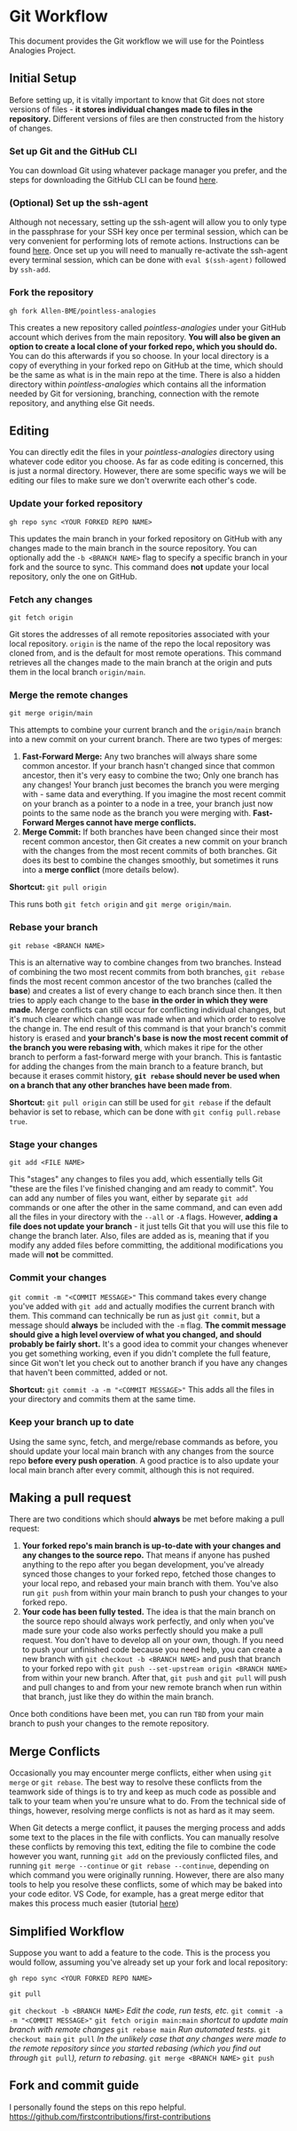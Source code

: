 # Git Workflow

This document provides the Git workflow we will use for the Pointless Analogies Project.

## Initial Setup

Before setting up, it is vitally important to know that Git does not store versions of files - **it stores individual changes made to files in the repository.** Different versions of files are then constructed from the history of changes.

### Set up Git and the GitHub CLI

You can download Git using whatever package manager you prefer, and the steps for downloading the GitHub CLI can be found [here](https://cli.github.com/manual/).

### (Optional) Set up the ssh-agent

Although not necessary, setting up the ssh-agent will allow you to only type in the passphrase for your SSH key once per terminal session, which can be very convenient for performing lots of remote actions. Instructions can be found [here](https://docs.github.com/en/authentication/connecting-to-github-with-ssh/generating-a-new-ssh-key-and-adding-it-to-the-ssh-agent?platform=linux). Once set up you will need to manually re-activate the ssh-agent every terminal session, which can be done with `eval $(ssh-agent)` followed by `ssh-add`.

### Fork the repository

`gh fork Allen-BME/pointless-analogies`

This creates a new repository called *pointless-analogies* under your GitHub account which derives from the main repository. **You will also be given an option to create a local clone of your forked repo, which you should do.** You can do this afterwards if you so choose. In your local directory is a copy of everything in your forked repo on GitHub at the time, which should be the same as what is in the main repo at the time. There is also a hidden directory within *pointless-analogies* which contains all the information needed by Git for versioning, branching, connection with the remote repository, and anything else Git needs.

## Editing

You can directly edit the files in your *pointless-analogies* directory using whatever code editor you choose. As far as code editing is concerned, this is just a normal directory. However, there are some specific ways we will be editing our files to make sure we don't overwrite each other's code.

### Update your forked repository

`gh repo sync <YOUR FORKED REPO NAME>`

This updates the main branch in your forked repository on GitHub with any changes made to the main branch in the source repository. You can optionally add the `-b <BRANCH NAME>` flag to specify a specific branch in your fork and the source to sync. This command does **not** update your local repository, only the one on GitHub.

### Fetch any changes

`git fetch origin`

Git stores the addresses of all remote repositories associated with your local repository. `origin` is the name of the repo the local repository was cloned from, and is the default for most remote operations. This command retrieves all the changes made to the main branch at the origin and puts them in the local branch `origin/main`.

### Merge the remote changes

`git merge origin/main`

This attempts to combine your current branch and the `origin/main` branch into a new commit on your current branch. There are two types of merges:

1. **Fast-Forward Merge:** Any two branches will always share some common ancestor. If your branch hasn't changed since that common ancestor, then it's very easy to combine the two; Only one branch has any changes! Your branch just becomes the branch you were merging with - same data and everything. If you imagine the most recent commit on your branch as a pointer to a node in a tree, your branch just now points to the same node as the branch you were merging with. **Fast-Forward Merges cannot have merge conflicts.**
2. **Merge Commit:** If both branches have been changed since their most recent common ancestor, then Git creates a new commit on your branch with the changes from the most recent commits of both branches. Git does its best to combine the changes smoothly, but sometimes it runs into a **merge conflict** (more details below).

**Shortcut:** `git pull origin`

This runs both `git fetch origin` and `git merge origin/main`.

### Rebase your branch

`git rebase <BRANCH NAME>`

This is an alternative way to combine changes from two branches. Instead of combining the two most recent commits from both branches, `git rebase` finds the most recent common ancestor of the two branches (called the **base**) and creates a list of every change to each branch since then. It then tries to apply each change to the base **in the order in which they were made.** Merge conflicts can still occur for conflicting individual changes, but it's much clearer which change was made when and which order to resolve the change in. The end result of this command is that your branch's commit history is erased and **your branch's base is now the most recent commit of the branch you were rebasing with**, which makes it ripe for the other branch to perform a fast-forward merge with your branch. This is fantastic for adding the changes from the main branch to a feature branch, but because it erases commit history, **`git rebase` should never be used when on a branch that any other branches have been made from**.

**Shortcut:** `git pull origin` can still be used for `git rebase` if the default behavior is set to rebase, which can be done with `git config pull.rebase true`.

### Stage your changes

`git add <FILE NAME>`

This "stages" any changes to files you add, which essentially tells Git "these are the files I've finished changing and am ready to commit". You can add any number of files you want, either by separate `git add` commands or one after the other in the same command, and can even add all the files in your directory with the `--all` or `-A` flags. However, **adding a file does not update your branch** - it just tells Git that you will use this file to change the branch later. Also, files are added as is, meaning that if you modify any added files before committing, the additional modifications you made will **not** be committed.

### Commit your changes

`git commit -m "<COMMIT MESSAGE>"`
This command takes every change you've added with `git add` and actually modifies the current branch with them. This command can technically be run as just `git commit`, but a message should **always** be included with the `-m` flag. **The commit message should give a high level overview of what you changed, and should probably be fairly short.** It's a good idea to commit your changes whenever you get something working, even if you didn't complete the full feature, since Git won't let you check out to another branch if you have any changes that haven't been committed, added or not.

**Shortcut:** `git commit -a -m "<COMMIT MESSAGE>"`
This adds all the files in your directory and commits them at the same time.

### Keep your branch up to date

Using the same sync, fetch, and merge/rebase commands as before, you should update your local main branch with any changes from the source repo **before every push operation**. A good practice is to also update your local main branch after every commit, although this is not required.

## Making a pull request

There are two conditions which should **always** be met before making a pull request:

1. **Your forked repo's main branch is up-to-date with your changes and any changes to the source repo.** That means if anyone has pushed anything to the repo after you began development, you've already synced those changes to your forked repo, fetched those changes to your local repo, and rebased your main branch with them. You've also run `git push` from within your main branch to push your changes to your forked repo.
2. **Your code has been fully tested.** The idea is that the main branch on the source repo should always work perfectly, and only when you've made sure your code also works perfectly should you make a pull request. You don't have to develop all on your own, though. If you need to push your unfinished code because you need help, you can create a new branch with `git checkout -b <BRANCH NAME>` and push that branch to your forked repo with `git push --set-upstream origin <BRANCH NAME>` from within your new branch. After that, `git push` and `git pull` will push and pull changes to and from your new remote branch when run within that branch, just like they do within the main branch.

Once both conditions have been met, you can run `TBD` from your main branch to push your changes to the remote repository.

## Merge Conflicts

Occasionally you may encounter merge conflicts, either when using `git merge` or `git rebase`. The best way to resolve these conflicts from the teamwork side of things is to try and keep as much code as possible and talk to your team when you're unsure what to do. From the technical side of things, however, resolving merge conflicts is not as hard as it may seem.

When Git detects a merge conflict, it pauses the merging process and adds some text to the places in the file with conflicts. You can manually resolve these conflicts by removing this text, editing the file to combine the code however you want, running `git add` on the previously conflicted files, and running `git merge --continue` or `git rebase --continue`, depending on which command you were originally running. However, there are also many tools to help you resolve these conflicts, some of which may be baked into your code editor. VS Code, for example, has a great merge editor that makes this process much easier (tutorial [here](https://www.youtube.com/watch?v=HosPml1qkrg))

## Simplified Workflow

Suppose you want to add a feature to the code. This is the process you would follow, assuming you've already set up your fork and local repository:

`gh repo sync <YOUR FORKED REPO NAME>`

`git pull`

`git checkout -b <BRANCH NAME>`
*Edit the code, run tests, etc.*
`git commit -a -m "<COMMIT MESSAGE>"`
`git fetch origin main:main` *shortcut to update main branch with remote changes*
`git rebase main`
*Run automated tests.*
`git checkout main`
`git pull`
*In the unlikely case that any changes were made to the remote repository since you started rebasing (which you find out through* `git pull`*), return to rebasing.*
`git merge <BRANCH NAME>`
`git push`

## Fork and commit guide
I personally found the steps on this repo helpful.
https://github.com/firstcontributions/first-contributions
